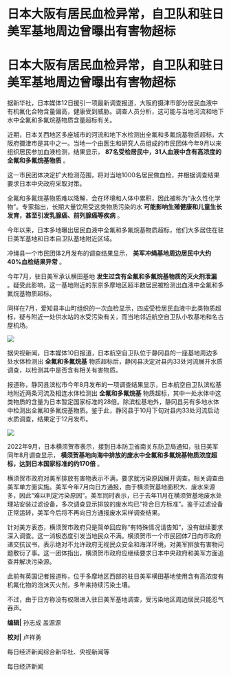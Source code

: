 # 日本大阪有居民血检异常，自卫队和驻日美军基地周边曾曝出有害物超标

# 日本大阪有居民血检异常，自卫队和驻日美军基地周边曾曝出有害物超标

据新华社，日本媒体12日援引一项最新调查报道，大阪府摄津市部分居民血液中有机氟化合物含量偏高，健康受到威胁。调查人员分析，这可能与当地河流和地下水中全氟和多氟烷基物质含量超标有关。

近期，日本关西地区多座城市的河流和地下水检测出全氟和多氟烷基物质超标，大阪府摄津市是其中之一。当地一个由医生和研究人员组成的市民团体今年9月以来组织居民参加血液检测，结果显示，
**87名受检居民中，31人血液中含有高浓度的全氟和多氟烷基物质** 。

这一市民团体决定扩大检测范围，将对当地1000名居民做血检，并根据调查结果要求日本中央政府采取对策。

全氟和多氟烷基物质难以降解，会在环境和人体中累积，因此被称为“永久性化学物”。专家指出，长期大量饮用受这类物质污染的水
**可能影响生殖健康和儿童生长发育，甚至引发乳腺癌、前列腺癌等疾病** 。

今年以来，日本多地曝出居民血液中全氟和多氟烷基物质超标，他们大多居住在驻日美军基地和日本自卫队基地附近区域。

冲绳县一个市民团体2月发布的调查结果显示， **美军冲绳基地周边居民中大约40%血检结果异常** 。

今年7月，驻日美军承认横田基地 **发生过含有全氟和多氟烷基物质的灭火剂泄漏**
。疑受此影响，这一基地附近的东京多摩地区超半数居民被检测出血液中全氟和多氟烷基物质超标。

同样在7月，爱知县丰山町组织的一次血检显示，四成受检居民血液中此类物质超标，疑与附近一处供水站的水受污染有关，而当地邻近航空自卫队小牧基地和名古屋机场。

![](https://inews.gtimg.com/om_bt/OsNWeFk4EBySTMXseFmXcWxVfHDWpwY2E6Lfcx9Be23n4AA/1000)

据央视新闻，日本媒体10日报道，日本航空自卫队位于静冈县的一座基地周边多处水体检测出 **全氟和多氟烷基**
物质超标后，静冈县决定对县内33处河流展开水质调查，以检测其中是否含有相关有害物质。

报道称，静冈县滨松市今年8月发布的一项调查结果显示，日本航空自卫队滨松基地附近两条河流及相连水体检测出 **全氟和多氟烷基**
物质超标，其中一处水体中这类物质的含量为日本暂定国家标准的28倍。除滨松基地外，静冈县另有多地水体中检测出全氟和多氟烷基物质。鉴于此，静冈县于10月下旬对县内33处河流启动水质调查，结果定于12月发布。

![](https://inews.gtimg.com/om_bt/OacFnEa8rRDos72V_9BmUjjhC9-iIHVSPFEBoWnETnDgUAA/1000)

2022年9月，日本横须贺市表示，接到日本防卫省南关东防卫局通知，驻日美军同年8月调查显示，
**横须贺基地向海中排放的废水中全氟和多氟烷基物质浓度超标，达到日本国家标准的约170倍** 。

横须贺市政府对美军排放有害物表示不满，要求就污染原因展开调查。相关调查由美军单方面实施。美军今年7月向日方通报，由于横须贺基地面积大、废水来源多，因此“难以判定污染原因”。美军同时表示，已于去年11月在横须贺基地废水处理站安装过滤设备，多次调查显示排放的废水均已“符合日方标准”。鉴于过滤设备正常运转，美军今后将不再向日方通报废水采样调查结果。

针对美方表态，横须贺市政府只是简单回应称“有特殊情况请告知”，没有继续要求深入调查。这一消极态度引发当地民众不满。横须贺市一个市民团体7日向市政府递交抗议书，表示绝对不允许政府无视民众安全和海洋环境，对美军排放有害物问题敷衍了事。这一团体指出，横须贺市政府应继续要求日本中央政府和美军方面追查并解决污染源。

此前有英国记者报道称，位于多摩地区西部的驻日美军横田基地使用含有高浓度有机氟化物的泡沫灭火剂，多年来持续污染土壤。

不过，由于日方称没有权限进入驻日美军基地调查，受污染地区周边居民只能忍气吞声。

**编辑|** 孙志成 盖源源

**校对|** 卢祥勇

每日经济新闻综合新华社、央视新闻等

每日经济新闻

